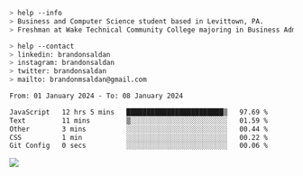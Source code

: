````bash
> help --info
> Business and Computer Science student based in Levittown, PA.
> Freshman at Wake Technical Community College majoring in Business Administration.
````

````bash
> help --contact
> linkedin: brandonsaldan
> instagram: brandonsaldan
> twitter: brandonsaldan
> mailto: brandonmsaldan@gmail.com
````

<!--START_SECTION:waka-->

```txt
From: 01 January 2024 - To: 08 January 2024

JavaScript   12 hrs 5 mins   ████████████████████████▒   97.69 %
Text         11 mins         ▒░░░░░░░░░░░░░░░░░░░░░░░░   01.59 %
Other        3 mins          ░░░░░░░░░░░░░░░░░░░░░░░░░   00.44 %
CSS          1 min           ░░░░░░░░░░░░░░░░░░░░░░░░░   00.22 %
Git Config   0 secs          ░░░░░░░░░░░░░░░░░░░░░░░░░   00.06 %
```

<!--END_SECTION:waka-->

![](https://komarev.com/ghpvc/?username=brandonsaldan&color=6A8AFF)
